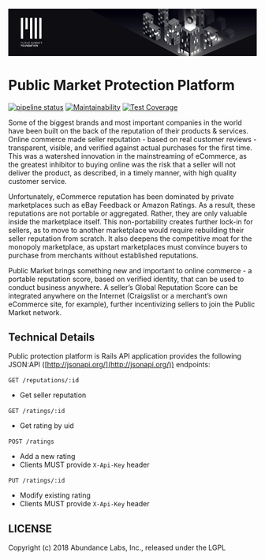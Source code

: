 ![Public Market Foundation](.github/public_market_readme_banner_1024_big.png)

# Public Market Protection Platform

[![pipeline status](https://gitlab.com/publicmarket/global-reputation/badges/master/pipeline.svg)](https://gitlab.com/publicmarket/global-reputation/commits/master)
[![Maintainability](https://api.codeclimate.com/v1/badges/861b511ce2527ac2866f/maintainability)](https://codeclimate.com/github/abundance-labs/global-reputation/maintainability)
[![Test Coverage](https://api.codeclimate.com/v1/badges/861b511ce2527ac2866f/test_coverage)](https://codeclimate.com/github/abundance-labs/global-reputation/test_coverage)

Some of the biggest brands and most important companies in the world have been built on the back of the reputation of their products & services. Online commerce made seller reputation - based on real customer reviews - transparent, visible, and verified against actual purchases for the first time. This was a watershed innovation in the mainstreaming of eCommerce, as the greatest inhibitor to buying online was the risk that a seller will not deliver the product, as described, in a timely manner, with high quality customer service.

Unfortunately, eCommerce reputation has been dominated by private marketplaces such as eBay Feedback or Amazon Ratings. As a result, these reputations are not portable or aggregated. Rather, they are only valuable inside the marketplace itself. This non-portability creates further lock-in for sellers, as to move to another marketplace would require rebuilding their seller reputation from scratch. It also deepens the competitive moat for the monopoly marketplace, as upstart marketplaces must convince buyers to purchase from merchants without established reputations.

Public Market brings something new and important to online commerce - a portable reputation score, based on verified identity, that can be used to conduct business anywhere. A seller’s Global Reputation Score can be integrated anywhere on the Internet (Craigslist or a merchant’s own eCommerce site, for example), further incentivizing sellers to join the Public Market network.

## Technical Details

Public protection platform is Rails API application provides the following JSON:API ([http://jsonapi.org/](http://jsonapi.org/)) endpoints:

`GET /reputations/:id`

* Get seller reputation

`GET /ratings/:id`

* Get rating by uid

`POST /ratings`

* Add a new rating
* Clients MUST provide `X-Api-Key` header

`PUT /ratings/:id`

* Modify existing rating
* Clients MUST provide `X-Api-Key` header

## LICENSE

Copyright (c) 2018 Abundance Labs, Inc., released under the LGPL
